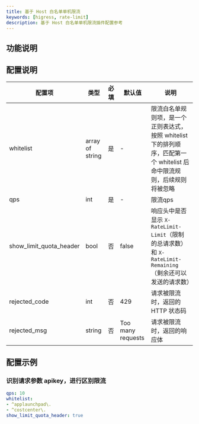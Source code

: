 ```yaml
---
title: 基于 Host 白名单单机限流
keywords: [higress, rate-limit]
description: 基于 Host 白名单单机限流插件配置参考
---
```


## 功能说明

## 配置说明

| 配置项                  | 类型   | 必填 | 默认值 | 说明                                                                          |
| ----------------------- | ------ | ---- | ------ |-----------------------------------------------------------------------------|
| whitelist | array of string | 是   | -                 | 限流白名单规则项，是一个正则表达式，按照 whitelist 下的排列顺序，匹配第一个 whitelist 后命中限流规则，后续规则将被忽略                 |
| qps | int | 是   | -                 | 限流qps                 |
| show_limit_quota_header | bool | 否 | false | 响应头中是否显示 `X-RateLimit-Limit`（限制的总请求数）和 `X-RateLimit-Remaining`（剩余还可以发送的请求数） |
| rejected_code           | int | 否 | 429 | 请求被限流时，返回的 HTTP 状态码                                                         |
| rejected_msg            | string | 否 | Too many requests | 请求被限流时，返回的响应体                                                               |

## 配置示例

### 识别请求参数 apikey，进行区别限流

```yaml
qps: 10
whitelist:
- ^applaunchpad\.
- ^costcenter\.
show_limit_quota_header: true
```
